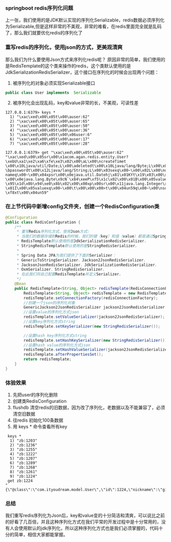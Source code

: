 ### springboot redis序列化问题

上一张，我们使用的是JDK默认实现的序列化Serializable，redis数据必须序列化为Serializable,但是这样非常的不美观，非常的难看，在redis里面完全就是乱码了，那么我们就要优化redis的序列化了

### 重写redis的序列化，使用json的方式，更美观清爽
那么我们为什么要使用Json方式来序列化redis呢？
原因非常的简单，我们使用的是RedisTemplate的这个类来操作的redis，这个类默认使用的是JdkSerializationRedisSerializer，这个接口在序列化的时候会出现两个问题：
1. 被序列化的对象必须实现Serializable接口
```java
public class User implements  Serializable
```
2. 被序列化会出现乱码，key和value非常的长，不美观，可读性差
``` 
127.0.0.1:6379> keys *
  1) "\xac\xed\x00\x05t\x00\auser:62"
  2) "\xac\xed\x00\x05t\x00\auser:65"
  3) "\xac\xed\x00\x05t\x00\auser:50"
  4) "\xac\xed\x00\x05t\x00\auser:36"
  5) "\xac\xed\x00\x05t\x00\x06user:6"
  6) "\xac\xed\x00\x05t\x00\auser:17"
  7) "\xac\xed\x00\x05t\x00\auser:28"
  
127.0.0.1:6379> get "\xac\xed\x00\x05t\x00\auser:62"
"\xac\xed\x00\x05sr\x00\x1acom.agan.redis.entity.User?\xebU\xa1\xe2\xa6\xfe\xe3\x02\x00\aL\x00\ncreateTimet
\x00\x10Ljava/util/Date;L\x00\adeletedt\x00\x10Ljava/lang/Byte;L\x00\x02idt\x00\x13Ljava/lang/Integer;L\x00
\bpasswordt\x00\x12Ljava/lang/String;L\x00\x03sexq\x00~\x00\x02L\x00\nupdateTimeq\x00~\x00\x01L\x00\buser
nameq\x00~\x00\x04xpsr\x00\x0ejava.util.Datehj\x81\x01KYt\x19\x03\x00\x00xpw\b\x00\x00\x01o+5\x1d\xf8xsr
\x00\x0ejava.lang.Byte\x9cN`\x84\xeeP\xf5\x1c\x02\x00\x01B\x00\x05valuexr\x00\x10java.lang.Number\x86\xac
\x95\x1d\x0b\x94\xe0\x8b\x02\x00\x00xp\x00sr\x00\x11java.lang.Integer\x12\xe2\xa0\xa4\xf7\x81\x878\x02\x00
\x01I\x00\x05valuexq\x00~\x00\t\x00\x00\x00>t\x00\x04un59q\x00~\x00\nsq\x00~\x00\x06w\b\x00\x00\x01o+5\x1d
\xf8xt\x00\x04un59"
```

### 在上节代码中新增config文件夹，创建一个RedisConfiguration类
```java
@Configuration
public class RedisConfiguration {
    /**
     * 重写Redis序列化方式，使用Json方式:
     * 当我们的数据存储到Redis的时候，我们的键（key）和值（value）都是通过Spring提供的Serializer序列化到Redis的。
     * RedisTemplate默认使用的是JdkSerializationRedisSerializer，
     * StringRedisTemplate默认使用的是StringRedisSerializer。
     *
     * Spring Data JPA为我们提供了下面的Serializer：
     * GenericToStringSerializer、Jackson2JsonRedisSerializer、
     * JacksonJsonRedisSerializer、JdkSerializationRedisSerializer、
     * OxmSerializer、StringRedisSerializer。
     * 在此我们将自己配置RedisTemplate并定义Serializer。
     */
    @Bean
    public RedisTemplate<String, Object> redisTemplate(RedisConnectionFactory redisConnectionFactory) {
        RedisTemplate<String, Object> redisTemplate = new RedisTemplate<>();
        redisTemplate.setConnectionFactory(redisConnectionFactory);
        //创建一个json的序列化对象
        GenericJackson2JsonRedisSerializer jackson2JsonRedisSerializer = new GenericJackson2JsonRedisSerializer();
        //设置value的序列化方式json
        redisTemplate.setValueSerializer(jackson2JsonRedisSerializer);
        //设置key序列化方式string
        redisTemplate.setKeySerializer(new StringRedisSerializer());

        //设置hash key序列化方式string
        redisTemplate.setHashKeySerializer(new StringRedisSerializer());
        //设置hash value的序列化方式json
        redisTemplate.setHashValueSerializer(jackson2JsonRedisSerializer);
        redisTemplate.afterPropertiesSet();
        return redisTemplate;
    }
}
```

### 体验效果
1. 先把user的序列化删除
2. 创建类RedisConfiguration
3. flushdb 清空redis的旧数据，因为改了序列化，老数据以及不能兼容了，必须清空旧数据
4. 往redis 初始化100条数据
5. 用 keys *   命令查看所有key

```
 keys *
  1) "zb:1203"
  2) "zb:1236"
  3) "zb:1255"
  4) "zb:1222"
  5) "zb:1207"
  6) "zb:1289"
  7) "zb:1268"
  8) "zb:1261"
  9) "zb:1224"
 get zb:1224
"{\"@class\":\"com.ityoudream.model.User\",\"id\":1224,\"nickname\":\"girl23\",\"age\":7,\"sex\":1}"
```
### 总结
我们重写redis序列化为Json后，key和value变的十分简洁和清爽，可以说比之前的好看了几百倍，并且这种序列化方式在我们平常的开发过程中是十分常用的，没有人会使用默认的jdk序列化，所以这种序列化方式也是我们必须掌握的，代码十分的简单，相信大家都能掌握。
